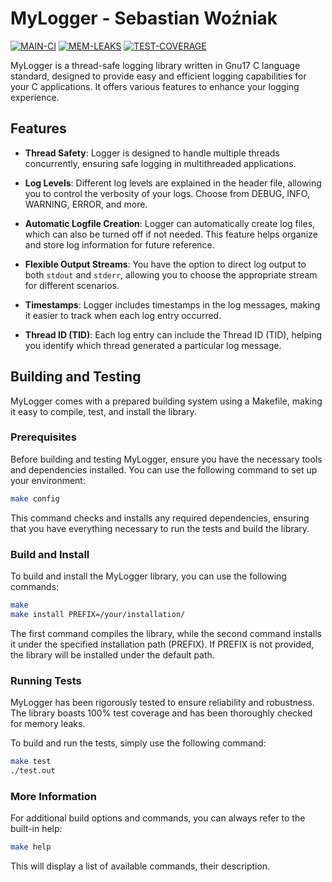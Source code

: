 # MyLogger - Sebastian Woźniak
[![MAIN-CI](https://github.com/sebawoz02/MyLogger/actions/workflows/main_ci.yaml/badge.svg?branch=main)](https://github.com/sebawoz02/MyLogger/actions/workflows/main_ci.yaml)
[![MEM-LEAKS](https://github.com/sebawoz02/MyLogger/actions/workflows/mem_leaks.yaml/badge.svg?branch=main)](https://github.com/sebawoz02/MyLogger/actions/workflows/mem_leaks.yaml)
[![TEST-COVERAGE](https://github.com/sebawoz02/MyLogger/actions/workflows/test_coverage.yaml/badge.svg?branch=main)](https://github.com/sebawoz02/MyLogger/actions/workflows/test_coverage.yaml)

MyLogger is a thread-safe logging library written in Gnu17 C language standard, designed to provide easy and efficient logging capabilities for your C applications. It offers various features to enhance your logging experience.

## Features

- **Thread Safety**: Logger is designed to handle multiple threads concurrently, ensuring safe logging in multithreaded applications.

- **Log Levels**: Different log levels are explained in the header file, allowing you to control the verbosity of your logs. Choose from DEBUG, INFO, WARNING, ERROR, and more.

- **Automatic Logfile Creation**: Logger can automatically create log files, which can also be turned off if not needed. This feature helps organize and store log information for future reference.

- **Flexible Output Streams**: You have the option to direct log output to both `stdout` and `stderr`, allowing you to choose the appropriate stream for different scenarios.

- **Timestamps**: Logger includes timestamps in the log messages, making it easier to track when each log entry occurred.

- **Thread ID (TID)**: Each log entry can include the Thread ID (TID), helping you identify which thread generated a particular log message.

## Building and Testing

MyLogger comes with a prepared building system using a Makefile, making it easy to compile, test, and install the library.

### Prerequisites

Before building and testing MyLogger, ensure you have the necessary tools and dependencies installed. You can use the following command to set up your environment:
```sh
make config
```

This command checks and installs any required dependencies, ensuring that you have everything necessary to run the tests and build the library.

### Build and Install

To build and install the MyLogger library, you can use the following commands:


```sh
make 
make install PREFIX=/your/installation/
```

The first command compiles the library, while the second command installs it under the specified installation path (PREFIX). If PREFIX is not provided, the library will be installed under the default path.

### Running Tests

MyLogger has been rigorously tested to ensure reliability and robustness. The library boasts 100% test coverage and has been thoroughly checked for memory leaks.

To build and run the tests, simply use the following command:

```sh
make test
./test.out
```

### More Information

For additional build options and commands, you can always refer to the built-in help:

```sh
make help
```

This will display a list of available commands, their description.